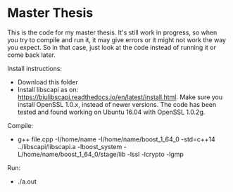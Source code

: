 # Master Thesis
This is the code for my master thesis. It's still work in progress, so when you try to compile and run it, it may give errors or it might not work the way you expect. So in that case, just look at the code instead of running it or come back later.

Install instructions:
- Download this folder
- Install libscapi as on: https://biulibscapi.readthedocs.io/en/latest/install.html. Make sure you install OpenSSL 1.0.x, instead of newer versions. The code has been tested and found working on Ubuntu 16.04 with OpenSSL 1.0.2g.

Compile:
 - g++ file.cpp -I/home/name -I/home/name/boost_1_64_0 -std=c++14 ../libscapi/libscapi.a -lboost_system -L/home/name/boost_1_64_0/stage/lib -lssl -lcrypto -lgmp

Run:
- ./a.out
